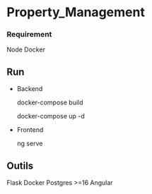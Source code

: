 # Property_Management
### Requirement
Node
Docker

## Run

* Backend 

   docker-compose build
   
   docker-compose up -d
 
* Frontend
  
   ng serve
 
## Outils
Flask
Docker
Postgres >=16
Angular
